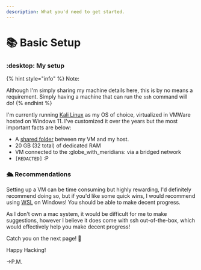 ```yaml
---
description: What you'd need to get started.
---
```


# 📚 Basic Setup

### :desktop: My setup

{% hint style="info" %}
Note:

Although I'm simply sharing my machine details here, this is by no means a requirement. Simply having a machine that can run the `ssh` command will do!
{% endhint %}

I'm currently running [Kali Linux](https://www.kali.org/) as my OS of choice, virtualized in VMWare hosted on Windows 11. I've customized it over the years but the most important facts are below:

* A [shared folder](https://docs.vmware.com/en/VMware-Workstation-Pro/17/com.vmware.ws.using.doc/GUID-D6D9A5FD-7F5F-4C95-AFAB-EDE9335F5562.html) between my VM and my host.
* 20 GB (32 total) of dedicated RAM
* VM connected to the :globe\_with\_meridians: via a bridged network
* `[REDACTED]`  :P

### 🛳 Recommendations

Setting up a VM can be time consuming but highly rewarding, I'd definitely recommend doing so, but if you'd like some quick wins, I would recommend using [WSL](https://learn.microsoft.com/en-us/windows/wsl/install) on Windows! You should be able to make decent progress.

As I don't own a mac system, it would be difficult for me to make suggestions, however I believe it does come with ssh out-of-the-box, which would effectively help you make decent progress!

Catch you on the next page! :wave:



Happy Hacking!

->P.M.
